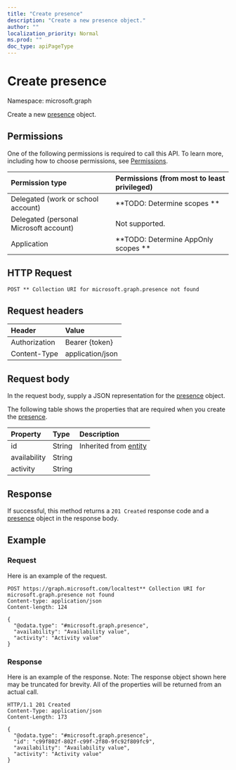 ```yaml
---
title: "Create presence"
description: "Create a new presence object."
author: ""
localization_priority: Normal
ms.prod: ""
doc_type: apiPageType
---
```


# Create presence

Namespace: microsoft.graph

Create a new [presence](../resources/presence.md) object.

## Permissions
One of the following permissions is required to call this API. To learn more, including how to choose permissions, see [Permissions](/concepts/permissions-reference.md).

|Permission type|Permissions (from most to least privileged)|
|:---|:---|
|Delegated (work or school account)|**TODO: Determine scopes **|
|Delegated (personal Microsoft account)|Not supported.|
|Application|**TODO: Determine AppOnly scopes **|

## HTTP Request
<!-- {
  "blockType": "ignored"
}
-->
``` http
POST ** Collection URI for microsoft.graph.presence not found
```

## Request headers
|Header|Value|
|:---|:---|
|Authorization|Bearer {token}|
|Content-Type|application/json|

## Request body
In the request body, supply a JSON representation for the [presence](../resources/presence.md) object.

The following table shows the properties that are required when you create the [presence](../resources/presence.md).

|Property|Type|Description|
|:---|:---|:---|
|id|String| Inherited from [entity](../resources/entity.md)|
|availability|String||
|activity|String||



## Response
If successful, this method returns a `201 Created` response code and a [presence](../resources/presence.md) object in the response body.

## Example

### Request
Here is an example of the request.
<!-- {
  "blockType": "request",
  "name": "create_presence_from_"
}
-->
``` http
POST https://graph.microsoft.com/localtest** Collection URI for microsoft.graph.presence not found
Content-type: application/json
Content-length: 124

{
  "@odata.type": "#microsoft.graph.presence",
  "availability": "Availability value",
  "activity": "Activity value"
}
```

### Response
Here is an example of the response. Note: The response object shown here may be truncated for brevity. All of the properties will be returned from an actual call.
<!-- {
  "blockType": "response",
  "truncated": true,
  "@odata.type": "microsoft.graph.presence"
}
-->
``` http
HTTP/1.1 201 Created
Content-Type: application/json
Content-Length: 173

{
  "@odata.type": "#microsoft.graph.presence",
  "id": "c99f802f-802f-c99f-2f80-9fc92f809fc9",
  "availability": "Availability value",
  "activity": "Activity value"
}
```

